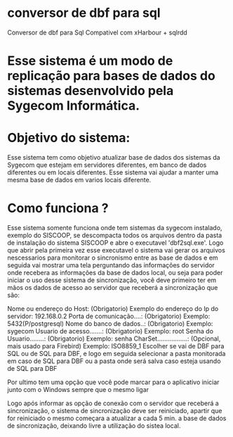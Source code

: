# conversor de dbf para sql
Conversor de dbf para Sql
Compativel com xHarbour + sqlrdd

# Esse sistema é um modo de replicação para bases de dados do sistemas desenvolvido pela Sygecom Informática.

# Objetivo do sistema:
Esse sistema tem como objetivo atualizar base de dados dos sistemas da Sygecom que estejam em servidores diferentes,
em banco de dados diferentes ou em locais diferentes.
Esse sistema vai ajudar a manter uma mesma base de dados em varios locais diferente.

# Como funciona ?
Esse sistema somente funciona onde tem sistemas da sygecom instalado,
exemplo do SISCOOP, se descompacta todos os arquivos dentro da pasta de instalação do sistema
SISCOOP e abre o executavel 'dbf2sql.exe'. Logo que abrir pela primeira vez esse executavel
o sistema vai gerar os arquivos nescessarios para monitorar o sincronismo entre as base de dados
e em seguida vai mostrar uma tela perguntando das informações do servidor onde recebera as informações da
base de dados local, ou seja para poder iniciar o uso desse sistema de sincronização, você deve primeiro
ter em mãos os dados de acesso ao servidor que receberá a sincronização que são:

Nome ou endereço do Host: (Obrigatorio) Exemplo do endereço do Ip do servidor: 192.168.0.2
Porta de comunicação....: (Obrigatorio) Exemplo: 5432(P/postgresql)
Nome do banco de dados..: (Obrigatorio) Exemplo: sygecom
Usuario de acesso.......: (Obrigatorio) Exemplo: root
Senha do Usuario........: (Obrigatorio) Exemplo: senha
CharSet.................: (Opcional, mais usado para Firebird) Exemplo: ISO8859_1
Escolher se vai de DBF para SQL ou de SQL para DBF, e logo em seguida selecionar a pasta monitorada em
caso de SQL para DBF ou a pasta onde será salva caso esteja usando de SQL para DBF

Por ultimo tem uma opção que você pode marcar para o aplicativo iniciar junto com o Windows sempre que o mesmo ligar

Logo após informar as opção de conexão com o servidor que receberá a sincronização, o sistema de sincronização
deve ser reiniciado, apartir que for reiniciado o mesmo começara a atualizar a cada 5 min. a base de dados
de sincronização, deixando livre a utilização do sistea local.

